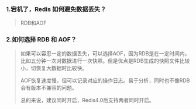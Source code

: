 ### 1.宕机了，Redis 如何避免数据丢失？
> RDB和AOF
### 2.如何选择 RDB 和 AOF？
> 如果可以容忍一定的数据丢失，可以选择AOF，因为RDB是在一定时间内，比如五分钟一次对数据进行一次快照。但是优点是RDB生成的快照文件比较小，切恢复大数据时比较快。
> 
> AOF恢复速度慢，但可以记录对应的操作日志。易于分析，同时也不像RDB会有版本不兼容的问题。
> 
> 总的来说，建议同时开启，Redis4.0后支持两者同时开启。